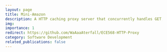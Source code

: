 ```yaml
---
layout: page
title: Mini-Amazon
description: A HTTP caching proxy server that concurrently handles GET, POST and CONNECT requests, with caching responses according to the rules defined in RFC7234.
img: 
importance: 1
redirect: https://github.com/WaAaaAterfall/ECE568-HTTP-Proxy
category: Software Development
related_publications: false
---
```


